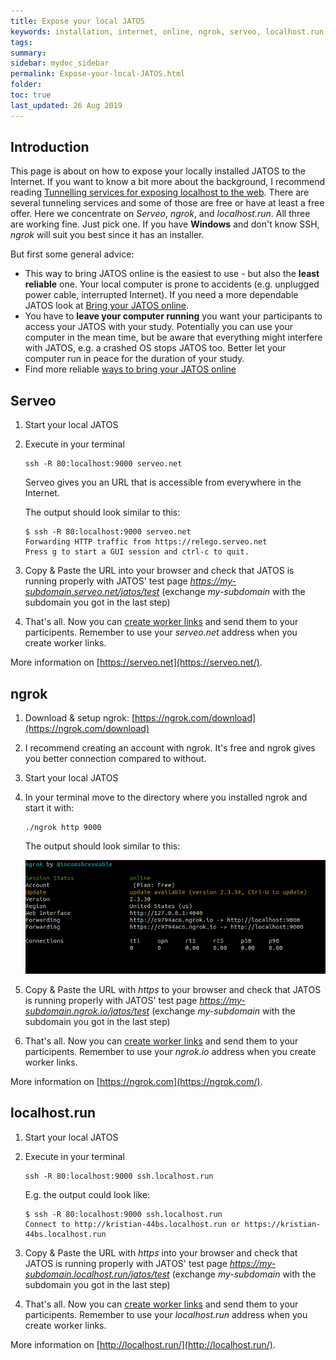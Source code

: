 ```yaml
---
title: Expose your local JATOS
keywords: installation, internet, online, ngrok, serveo, localhost.run, tunnel
tags:
summary:
sidebar: mydoc_sidebar
permalink: Expose-your-local-JATOS.html
folder:
toc: true
last_updated: 26 Aug 2019
---
```


## Introduction

This page is about on how to expose your locally installed JATOS to the Internet. If you want to know a bit more about the background, I recommend reading [Tunnelling services for exposing localhost to the web](https://www.chenhuijing.com/blog/tunnelling-services-for-exposing-localhost-to-the-web). There are several tunneling services and some of those are free or have at least a free offer. Here we concentrate on _Serveo_, _ngrok_, and _localhost.run_. All three are working fine. Just pick one. If you have **Windows** and don't know SSH, _ngrok_ will suit you best since it has an installer.

But first some general advice:
* This way to bring JATOS online is the easiest to use - but also the **least reliable** one. Your local computer is prone to accidents (e.g. unplugged power cable, interrupted Internet). If you need a more dependable JATOS look at [Bring your JATOS online](Bring-your-JATOS-online.html).
* You have to **leave your computer running** you want your participants to access your JATOS with your study. Potentially you can use your computer in the mean time, but be aware that everything might interfere with JATOS, e.g. a crashed OS stops JATOS too. Better let your computer run in peace for the duration of your study.
* Find more reliable [ways to bring your JATOS online](Bring-your-JATOS-online.html)


## Serveo

1. Start your local JATOS

1. Execute in your terminal

   ```shell
   ssh -R 80:localhost:9000 serveo.net
   ```
   Serveo gives you an URL that is accessible from everywhere in the Internet.

   The output should look similar to this:

   ```shell
   $ ssh -R 80:localhost:9000 serveo.net
   Forwarding HTTP traffic from https://relego.serveo.net
   Press g to start a GUI session and ctrl-c to quit.
   ```
   
1. Copy & Paste the URL into your browser and check that JATOS is running properly with JATOS' test page _https://my-subdomain.serveo.net/jatos/test_ (exchange _my-subdomain_ with the subdomain you got in the last step)

1. That's all. Now you can [create worker links](Run-your-Study-with-Worker-and-Batch-Manager.html) and send them to your participents. Remember to use your _serveo.net_ address when you create worker links.

More information on [https://serveo.net](https://serveo.net/).


## ngrok

1. Download & setup ngrok: [https://ngrok.com/download](https://ngrok.com/download)

1. I recommend creating an account with ngrok. It's free and ngrok gives you better connection compared to without.

1. Start your local JATOS

1. In your terminal move to the directory where you installed ngrok and start it with:

   ```shell
   ./ngrok http 9000
   ```
   
   The output should look similar to this:

   ![ngrok screenshot](images/screenshot_ngrok.png)
   
1. Copy & Paste the URL with _https_ to your browser and check that JATOS is running properly with JATOS' test page _https://my-subdomain.ngrok.io/jatos/test_ (exchange _my-subdomain_ with the subdomain you got in the last step)

1. That's all. Now you can [create worker links](Run-your-Study-with-Worker-and-Batch-Manager.html) and send them to your participents. Remember to use your _ngrok.io_ address when you create worker links.

More information on [https://ngrok.com](https://ngrok.com/).


## localhost.run

1. Start your local JATOS

1. Execute in your terminal

   ```shell
   ssh -R 80:localhost:9000 ssh.localhost.run
   ```

   E.g. the output could look like:
   
   ```shell
   $ ssh -R 80:localhost:9000 ssh.localhost.run
   Connect to http://kristian-44bs.localhost.run or https://kristian-44bs.localhost.run
   ```
   
1. Copy & Paste the URL with _https_ into your browser and check that JATOS is running properly with JATOS' test page _https://my-subdomain.localhost.run/jatos/test_ (exchange _my-subdomain_ with the subdomain you got in the last step)

1. That's all. Now you can [create worker links](Run-your-Study-with-Worker-and-Batch-Manager.html) and send them to your participents. Remember to use your _localhost.run_ address when you create worker links.

More information on [http://localhost.run/](http://localhost.run/).

